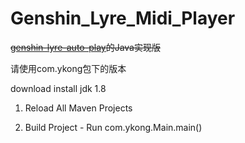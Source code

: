 # Genshin_Lyre_Midi_Player

~~[genshin-lyre-auto-play](https://github.com/Misaka17032/genshin-lyre-auto-play)的Java实现版~~

请使用com.ykong包下的版本

download install jdk 1.8

1. Reload All Maven Projects

2. Build Project - Run com.ykong.Main.main()
